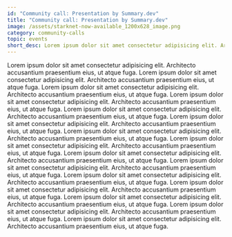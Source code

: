 ```yaml
---
id: "Community call: Presentation by Summary.dev"
title: "Community call: Presentation by Summary.dev"
image: /assets/starknet-now-available_1200x628_image.png
category: community-calls
topic: events
short_desc: Lorem ipsum dolor sit amet consectetur adipisicing elit. Architecto accusantium praesentium eius, ut atque fuga. ---
---
```


Lorem ipsum dolor sit amet consectetur adipisicing elit. Architecto accusantium praesentium eius, ut atque fuga. Lorem ipsum dolor sit amet consectetur adipisicing elit. Architecto accusantium praesentium eius, ut atque fuga. Lorem ipsum dolor sit amet consectetur adipisicing elit. Architecto accusantium praesentium eius, ut atque fuga. Lorem ipsum dolor sit amet consectetur adipisicing elit. Architecto accusantium praesentium eius, ut atque fuga. Lorem ipsum dolor sit amet consectetur adipisicing elit. Architecto accusantium praesentium eius, ut atque fuga. Lorem ipsum dolor sit amet consectetur adipisicing elit. Architecto accusantium praesentium eius, ut atque fuga. Lorem ipsum dolor sit amet consectetur adipisicing elit. Architecto accusantium praesentium eius, ut atque fuga. Lorem ipsum dolor sit amet consectetur adipisicing elit. Architecto accusantium praesentium eius, ut atque fuga. Lorem ipsum dolor sit amet consectetur adipisicing elit. Architecto accusantium praesentium eius, ut atque fuga. Lorem ipsum dolor sit amet consectetur adipisicing elit. Architecto accusantium praesentium eius, ut atque fuga. Lorem ipsum dolor sit amet consectetur adipisicing elit. Architecto accusantium praesentium eius, ut atque fuga. Lorem ipsum dolor sit amet consectetur adipisicing elit. Architecto accusantium praesentium eius, ut atque fuga. Lorem ipsum dolor sit amet consectetur adipisicing elit. Architecto accusantium praesentium eius, ut atque fuga. Lorem ipsum dolor sit amet consectetur adipisicing elit. Architecto accusantium praesentium eius, ut atque fuga. Lorem ipsum dolor sit amet consectetur adipisicing elit. Architecto accusantium praesentium eius, ut atque fuga.
